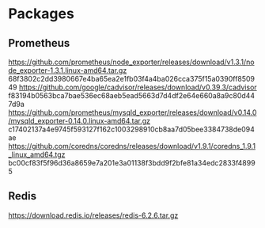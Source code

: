 # Packages

## Prometheus

https://github.com/prometheus/node_exporter/releases/download/v1.3.1/node_exporter-1.3.1.linux-amd64.tar.gz 68f3802c2dd3980667e4ba65ea2e1fb03f4a4ba026cca375f15a0390ff850949
https://github.com/google/cadvisor/releases/download/v0.39.3/cadvisor   f83194b0563bca7bae536ec68aeb5ead5663d7d4df2e64e660a8a9c80d447d9a
https://github.com/prometheus/mysqld_exporter/releases/download/v0.14.0/mysqld_exporter-0.14.0.linux-amd64.tar.gz   c17402137a4e9745f593127f162c1003298910cb8aa7d05bee3384738de094ae
https://github.com/coredns/coredns/releases/download/v1.9.1/coredns_1.9.1_linux_amd64.tgz   bc00cf83f5f96d36a8659e7a201e3a01138f3bdd9f2bfe81a34edc2833f48995


## Redis

https://download.redis.io/releases/redis-6.2.6.tar.gz
 